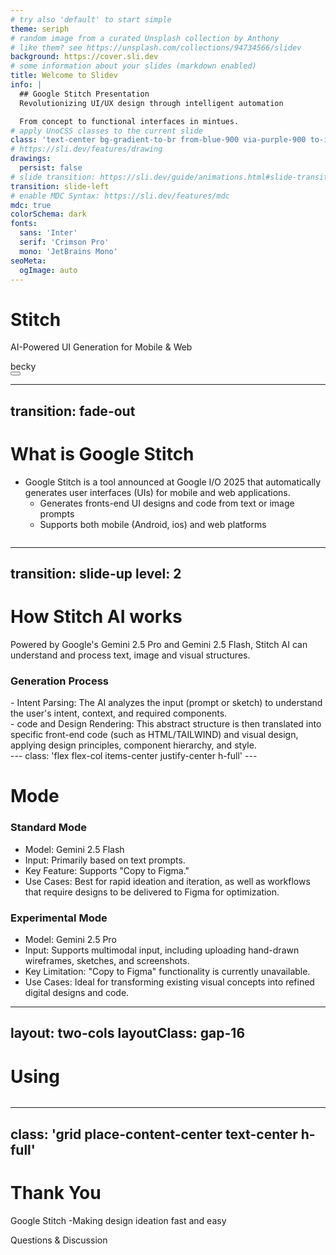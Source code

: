 ```yaml
---
# try also 'default' to start simple
theme: seriph
# random image from a curated Unsplash collection by Anthony
# like them? see https://unsplash.com/collections/94734566/slidev
background: https://cover.sli.dev
# some information about your slides (markdown enabled)
title: Welcome to Slidev
info: |
  ## Google Stitch Presentation
  Revolutionizing UI/UX design through intelligent automation

  From concept to functional interfaces in mintues.
# apply UnoCSS classes to the current slide
class: 'text-center bg-gradient-to-br from-blue-900 via-purple-900 to-indigo-900' 
# https://sli.dev/features/drawing
drawings:
  persist: false
# slide transition: https://sli.dev/guide/animations.html#slide-transitions
transition: slide-left
# enable MDC Syntax: https://sli.dev/features/mdc
mdc: true
colorSchema: dark
fonts:
  sans: 'Inter'
  serif: 'Crimson Pro'
  mono: 'JetBrains Mono'
seoMeta:
  ogImage: auto 
---
```


# Stitch

AI-Powered UI Generation for Mobile & Web

<div> becky </div>

<div @click="$slidev.nav.next" class="mt-12 py-1" hover:bg="white op-10">
   <carbon:arrow-right />
</div>

<div class="abs-br m-6 text-xl">
  <button @click="$slidev.nav.openInEditor()" title="Open in Editor" class="slidev-icon-btn">
    <carbon:edit />
  </button>
</div>

<!--
The last comment block of each slide will be treated as slide notes. It will be visible and editable in Presenter Mode along with the slide. [Read more in the docs](https://sli.dev/guide/syntax.html#notes)
-->

---
transition: fade-out
---

# What is Google Stitch

- Google Stitch is a tool announced at Google I/O 2025 that automatically generates user interfaces (UIs) for mobile and web applications.
  - Generates fronts-end UI designs and code from text or image prompts
  - Supports both mobile (Android, ios) and web platforms

<img src='' class='mx-auto mt-2 max-h-70'>


---
transition: slide-up
level: 2
---

# How Stitch AI works

Powered by Google's Gemini 2.5 Pro and Gemini 2.5 Flash, Stitch AI can understand and process text, image and visual structures.

### Generation Process

<div v-click class='flex flex-col items-center py-5'>
- Intent Parsing:
The AI analyzes the input (prompt or sketch) to understand the user's intent, context, and required components.
</div>
<div v-click class='flex flex-col items-center'>
- code and Design Rendering:
This abstract structure is then translated into specific front-end code (such as HTML/TAILWIND) and visual design, applying design principles, component hierarchy, and style.
</div>
---
class: 'flex flex-col items-center justify-center h-full'
---

# Mode

<div class='flex items-start justify-center gap-16 mt-8 w-full'>

<div v-click class='flex flex-col items-center'>

### Standard Mode

<div class='text-sm space-y-2 mt-4'>

- Model: Gemini 2.5 Flash
- Input: Primarily based on text prompts.
- Key Feature: Supports "Copy to Figma."
- Use Cases: Best for rapid ideation and iteration, as well as workflows that require designs to be delivered to Figma for optimization.
</div>
</div>

<div v-click class='flex flex-col items-center'>

### Experimental Mode
<div class='text-sm space-y-2 mt-4'>

- Model: Gemini 2.5 Pro
- Input: Supports multimodal input, including uploading hand-drawn wireframes, sketches, and screenshots.
- Key Limitation: "Copy to Figma" functionality is currently unavailable.
- Use Cases: Ideal for transforming existing visual concepts into refined digital designs and code.
</div>
</div>

</div>

---
layout: two-cols
layoutClass: gap-16
---

# Using

<img src='' class=''>

---
class: 'grid place-content-center text-center h-full'
---

# Thank You
Google Stitch -Making design ideation fast and easy

<div class='mt-8 text-xl'>
Questions & Discussion
</div>

